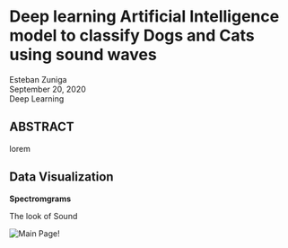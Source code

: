 # Deep learning Artificial Intelligence model to classify Dogs and Cats using sound waves

Esteban Zuniga <br>
September 20, 2020 <br>
Deep Learning

## ABSTRACT

lorem

## Data Visualization

**Spectromgrams**

The look of Sound <br>

![Main Page!](/cat-train/cat_116.png.png) <br>
